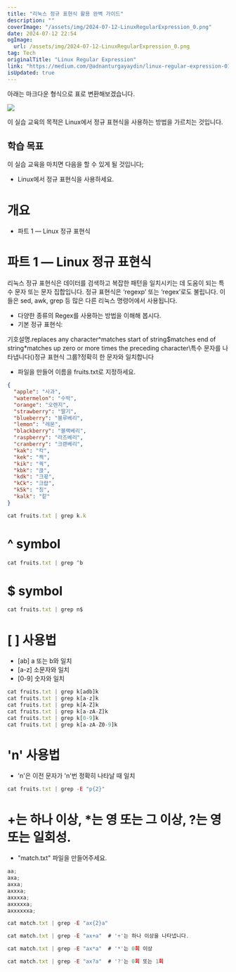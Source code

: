 ```yaml
---
title: "리눅스 정규 표현식 활용 완벽 가이드"
description: ""
coverImage: "/assets/img/2024-07-12-LinuxRegularExpression_0.png"
date: 2024-07-12 22:54
ogImage:
  url: /assets/img/2024-07-12-LinuxRegularExpression_0.png
tag: Tech
originalTitle: "Linux Regular Expression"
link: "https://medium.com/@adnanturgayaydin/linux-regular-expression-0158f7491905"
isUpdated: true
---
```


아래는 마크다운 형식으로 표로 변환해보겠습니다.

![](/assets/img/2024-07-12-LinuxRegularExpression_0.png)

이 실습 교육의 목적은 Linux에서 정규 표현식을 사용하는 방법을 가르치는 것입니다.

## 학습 목표

이 실습 교육을 마치면 다음을 할 수 있게 될 것입니다;

<!-- cozy-coder - 수평 -->

<ins class="adsbygoogle"
     style="display:block"
     data-ad-client="ca-pub-4877378276818686"
     data-ad-slot="1107185301"
     data-ad-format="auto"
     data-full-width-responsive="true"></ins>

<script>
     (adsbygoogle = window.adsbygoogle || []).push({});
</script>

- Linux에서 정규 표현식을 사용하세요.

# 개요

- 파트 1 — Linux 정규 표현식

# 파트 1 — Linux 정규 표현식

<!-- cozy-coder - 수평 -->

<ins class="adsbygoogle"
     style="display:block"
     data-ad-client="ca-pub-4877378276818686"
     data-ad-slot="1107185301"
     data-ad-format="auto"
     data-full-width-responsive="true"></ins>

<script>
     (adsbygoogle = window.adsbygoogle || []).push({});
</script>

리눅스 정규 표현식은 데이터를 검색하고 복잡한 패턴을 일치시키는 데 도움이 되는 특수 문자 또는 문자 집합입니다. 정규 표현식은 ‘regexp’ 또는 ‘regex’로도 불립니다. 이들은 sed, awk, grep 등 많은 다른 리눅스 명령어에서 사용됩니다.

- 다양한 종류의 Regex를 사용하는 방법을 이해해 봅시다.
- 기본 정규 표현식:

기호설명.replaces any character^matches start of string$matches end of string\*matches up zero or more times the preceding character\특수 문자를 나타냅니다()정규 표현식 그룹?정확히 한 문자와 일치합니다

- 파일을 만들어 이름을 fruits.txt로 지정하세요.

<!-- cozy-coder - 수평 -->

<ins class="adsbygoogle"
     style="display:block"
     data-ad-client="ca-pub-4877378276818686"
     data-ad-slot="1107185301"
     data-ad-format="auto"
     data-full-width-responsive="true"></ins>

<script>
     (adsbygoogle = window.adsbygoogle || []).push({});
</script>

```json
{
  "apple": "사과",
  "watermelon": "수박",
  "orange": "오렌지",
  "strawberry": "딸기",
  "blueberry": "블루베리",
  "lemon": "레몬",
  "blackberry": "블랙베리",
  "raspberry": "라즈베리",
  "cranberry": "크랜베리",
  "kak": "칵",
  "kek": "켁",
  "kik": "킉",
  "kbk": "큱",
  "kdk": "크끇",
  "kCk": "크럅",
  "k5k": "칭",
  "kalk": "캍"
}
```

<!-- cozy-coder - 수평 -->

<ins class="adsbygoogle"
     style="display:block"
     data-ad-client="ca-pub-4877378276818686"
     data-ad-slot="1107185301"
     data-ad-format="auto"
     data-full-width-responsive="true"></ins>

<script>
     (adsbygoogle = window.adsbygoogle || []).push({});
</script>

```js
cat fruits.txt | grep k.k
```

# ^ symbol

```js
cat fruits.txt | grep ^b
```

# $ symbol

<!-- cozy-coder - 수평 -->

<ins class="adsbygoogle"
     style="display:block"
     data-ad-client="ca-pub-4877378276818686"
     data-ad-slot="1107185301"
     data-ad-format="auto"
     data-full-width-responsive="true"></ins>

<script>
     (adsbygoogle = window.adsbygoogle || []).push({});
</script>

```js
cat fruits.txt | grep n$
```

# [ ] 사용법

- [ab] a 또는 b와 일치
- [a-z] 소문자와 일치
- [0-9] 숫자와 일치

```js
cat fruits.txt | grep k[adb]k
cat fruits.txt | grep k[a-z]k
cat fruits.txt | grep k[A-Z]k
cat fruits.txt | grep k[a-zA-Z]k
cat fruits.txt | grep k[0-9]k
cat fruits.txt | grep k[a-zA-Z0-9]k
```

<!-- cozy-coder - 수평 -->

<ins class="adsbygoogle"
     style="display:block"
     data-ad-client="ca-pub-4877378276818686"
     data-ad-slot="1107185301"
     data-ad-format="auto"
     data-full-width-responsive="true"></ins>

<script>
     (adsbygoogle = window.adsbygoogle || []).push({});
</script>

# 'n' 사용법

- 'n'은 이전 문자가 'n'번 정확히 나타날 때 일치

```js
cat fruits.txt | grep -E "p{2}"
```

# +는 하나 이상, \*는 영 또는 그 이상, ?는 영 또는 일회성.

<!-- cozy-coder - 수평 -->

<ins class="adsbygoogle"
     style="display:block"
     data-ad-client="ca-pub-4877378276818686"
     data-ad-slot="1107185301"
     data-ad-format="auto"
     data-full-width-responsive="true"></ins>

<script>
     (adsbygoogle = window.adsbygoogle || []).push({});
</script>

- "match.txt" 파일을 만들어주세요.

```js
aa;
axa;
axxa;
axxxa;
axxxxa;
axxxxxa;
axxxxxxa;
```

```js
cat match.txt | grep -E "ax{2}a"
```

```js
cat match.txt | grep -E "ax+a"  # '+'는 하나 이상을 나타냅니다.
```

<!-- cozy-coder - 수평 -->

<ins class="adsbygoogle"
     style="display:block"
     data-ad-client="ca-pub-4877378276818686"
     data-ad-slot="1107185301"
     data-ad-format="auto"
     data-full-width-responsive="true"></ins>

<script>
     (adsbygoogle = window.adsbygoogle || []).push({});
</script>

```js
cat match.txt | grep -E "ax*a"  # '*'는 0회 이상
```

```js
cat match.txt | grep -E "ax?a"  # '?'는 0회 또는 1회
```
